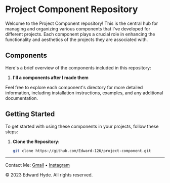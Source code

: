 # Project Component Repository

Welcome to the Project Component repository! This is the central hub for managing and organizing various components that I've developed for different projects. Each component plays a crucial role in enhancing the functionality and aesthetics of the projects they are associated with.

## Components

Here's a brief overview of the components included in this repository:

1. **I'll a components after I made them**

Feel free to explore each component's directory for more detailed information, including installation instructions, examples, and any additional documentation.

## Getting Started

To get started with using these components in your projects, follow these steps:

1. **Clone the Repository:**
   
   ```bash
   git clone https://github.com/Edward-126/project-component.git
   ```

---

Contact Me: [Gmail](edwardhyde20126@gmail.com) &bull; [Instagram](https://www.instagram.com/morningstar_126/)

&copy; 2023 Edward Hyde. All rights reserved.
